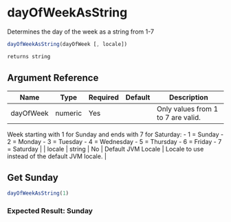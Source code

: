 # dayOfWeekAsString

 Determines the day of the week as a string from 1-7

```javascript
dayOfWeekAsString(dayOfWeek [, locale])
```

```javascript
returns string
```

## Argument Reference

| Name | Type | Required | Default | Description |
| --- | --- | --- | --- | --- |
| dayOfWeek | numeric | Yes |  | Only values from 1 to 7 are valid.
Week starting with 1 for Sunday and ends with 7 for Saturday:
	- 1 = Sunday 
	- 2 = Monday 
	- 3 = Tuesday 
	- 4 = Wednesday 
	- 5 = Thursday 
	- 6 = Friday 
	- 7 = Saturday |
| locale | string | No | Default JVM Locale | Locale to use instead of the default JVM locale. |

## Get Sunday

```javascript
dayOfWeekAsString(1)
```

### Expected Result: Sunday
